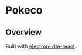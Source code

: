 # Pokeco

## Overview

Built with [electron-vite-react](https://github.com/electron-vite/electron-vite-react).
